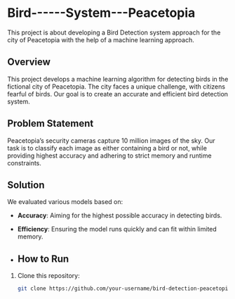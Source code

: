# Bird------System---Peacetopia
This project is about developing a Bird Detection system approach for the city of Peacetopia with the help of a machine learning approach.

## Overview
This project develops a machine learning algorithm for detecting birds in the fictional city of Peacetopia. The city faces a unique challenge, with citizens fearful of birds. Our goal is to create an accurate and efficient bird detection system.

## Problem Statement
Peacetopia’s security cameras capture 10 million images of the sky. Our task is to classify each image as either containing a bird or not, while providing highest accuracy and adhering to strict memory and runtime constraints.

## Solution
We evaluated various models based on:
- **Accuracy**: Aiming for the highest possible accuracy in detecting birds.
- **Efficiency**: Ensuring the model runs quickly and can fit within limited memory.

- ## How to Run
1. Clone this repository:
   ```bash
   git clone https://github.com/your-username/bird-detection-peacetopia.git


